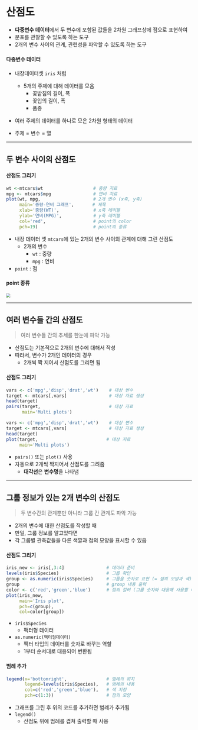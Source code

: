 # 산점도

* **다중변수 데이터**에서 두 변수에 포함된 값들을 2차원 그래프상에 점으로 표현하여 
* 분포를 관찰할 수 있도록 하는 도구
* 2개의 변수 사이의 관계, 관련성을 파악할 수 있도록 하는 도구

#### 다중변수 데이터

* 내장데이터셋 `iris` 처럼
  * 5개의 주제에 대해 데이터를 모음
    * 꽃받침의 길이, 폭
    * 꽃입의 길이, 폭
    * 품종
* 여러 주제의 데이터를 하나로 모은 2차원 형태의 데이터 

* 주제 = 변수 = 열



---



##  두 변수 사이의 산점도

#### 산점도 그리기

```R
wt <-mtcars$wt                   # 중량 자료
mpg <- mtcars$mpg                # 연비 자료
plot(wt, mpg,                    # 2개 변수 (x축, y축)     
     main='중량-연비 그래프',       # 제목
     xlab='중량(WT)',             # x축 레이블
     ylab='연비(MPG)',            # y축 레이블
     col='red',                  # point의 color
     pch=19)                     # point의 종류 
```

* 내장 데이터 셋 `mtcars`에 있는 2개의 변수 사이의 관계에 대해 그린 산점도
  * 2개의 변수
    * `wt` : 중량
    * `mpg` : 연비
* `point` : 점

#### point 종류

<img src="C:\Users\H\Desktop\멀캠\R\scatterplot_point.jpg" style="zoom: 67%;" />



---



## 여러 변수들 간의 산점도

> 여러 변수들 간의 추세를 한눈에 파악 가능

* 산점도는 기본적으로 2개의 변수에 대해서 작성
* 따라서, 변수가 2개인 데이터의 경우
  * 2개씩 짝 지어서 산점도를 그리면 됨

#### 산점도 그리기

```R
vars <- c('mpg','disp','drat','wt')    # 대상 변수 
target <- mtcars[,vars]                # 대상 자료 생성  
head(target)
pairs(target,                          # 대상 자료     
      main='Multi plots') 
```

```R
vars <- c('mpg','disp','drat','wt')    # 대상 변수 
target <- mtcars[,vars]                # 대상 자료 생성  
head(target)
plot(target,                          # 대상 자료     
     main='Multi plots') 
```

* `pairs()` 또는 `plot()` 사용
* 자동으로 2개씩 짝지어서 산점도를 그려줌
  * **대각선**은 **변수명**을 나타냄



---



## 그룹 정보가 있는 2개 변수의 산점도

> 두 변수간의 관계뿐만 아니라 그룹 간 관계도 파악 가능

* 2개의 변수에 대한 산점도를 작성할 때
* 만일, 그룹 정보를 알고있다면
* 각 그룹별 관측값들을 다른 색깔과 점의 모양을 표시할 수 있음

#### 산점도 그리기

```R
iris_new <- iris[,3:4]                # 데이터 준비
levels(iris$Species)                  # 그룹 확인
group <- as.numeric(iris$Species)     # 그룹을 숫자로 표현 (= 점의 모양과 색)
group                                 # group 내용 출력
color <- c('red','green','blue')      # 점의 컬러 (그룹 숫자와 대응해 사용할 예정)
plot(iris_new, 
     main='Iris plot',
     pch=c(group),
     col=color[group]) 
```

* `iris$Species`
  * 팩터형 데이터
* `as.numeric(팩터형데이터)`
  * 팩터 타입의 데이터를 숫자로 바꾸는 역할
  * 1부터 순서대로 대응되어 변환됨

#### 범례 추가

```R
legend(x='bottomright',               # 범례의 위치  
       legend=levels(iris$Species),   # 범례의 내용
       col=c('red','green','blue'),   # 색 지정
       pch=c(1:3))                    # 점의 모양 
```

* 그래프를 그린 후 위의 코드를 추가하면 범례가 추가됨
* `legend()`
  * 산점도 위에 범례를 겹쳐 출력할 때 사용